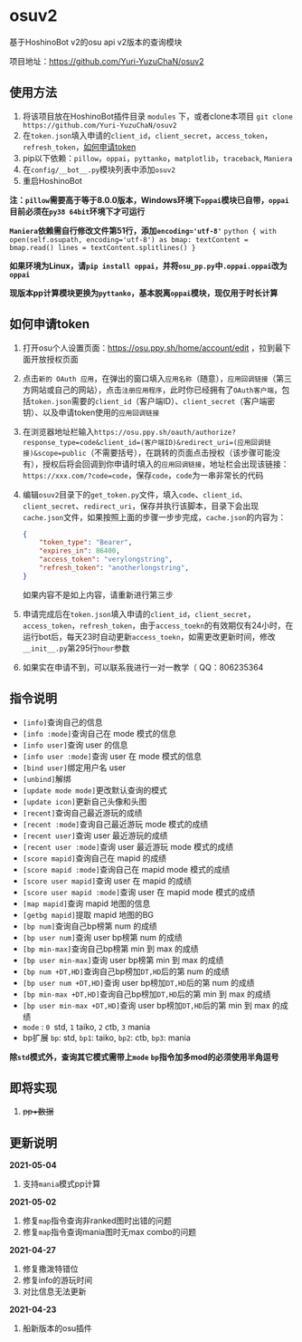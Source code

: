 # osuv2

基于HoshinoBot v2的osu api v2版本的查询模块

项目地址：https://github.com/Yuri-YuzuChaN/osuv2

## 使用方法

1. 将该项目放在HoshinoBot插件目录 `modules` 下，或者clone本项目 `git clone https://github.com/Yuri-YuzuChaN/osuv2`
2. 在`token.json`填入申请的`client_id`，`client_secret`，`access_token`，`refresh_token`，[如何申请token](#如何申请token)
3. pip以下依赖：`pillow`，`oppai`，`pyttanko`，`matplotlib`，`traceback`, `Maniera`
4. 在`config/__bot__.py`模块列表中添加`osuv2`
5. 重启HoshinoBot

**注：`pillow`需要高于等于8.0.0版本，Windows环境下`oppai`模块已自带，`oppai`目前必须在`py38 64bit`环境下才可运行**

**`Maniera`依赖需自行修改文件第51行，添加`encoding='utf-8'`**
    ```python
    {
        with open(self.osupath, encoding='utf-8') as bmap:
            textContent = bmap.read()
            lines = textContent.splitlines()
    }
    ```
    
**如果环境为Linux，请`pip install oppai`，并将`osu_pp.py`中`.oppai.oppai`改为`oppai`**

**现版本pp计算模块更换为`pyttanko`，基本脱离`oppai`模块，现仅用于时长计算**

## 如何申请token

1. 打开osu个人设置页面：https://osu.ppy.sh/home/account/edit ，拉到最下面开放授权页面

2. 点击`新的 OAuth 应用`，在弹出的窗口填入`应用名称`（随意），`应用回调链接`（第三方网站或自己的网站），点击`注册应用程序`，此时你已经拥有了`OAuth客户端`，包括`token.json`需要的`client_id`（客户端ID）、`client_secret`（客户端密钥）、以及申请token使用的`应用回调链接`

3. 在浏览器地址栏输入`https://osu.ppy.sh/oauth/authorize?response_type=code&client_id=(客户端ID)&redirect_uri=(应用回调链接)&scope=public`（不需要括号），在跳转的页面点击授权（该步骤可能没有），授权后将会回调到你申请时填入的`应用回调链接`，地址栏会出现该链接：`https://xxx.com/?code=code`，保存`code`，`code`为一串非常长的代码

4. 编辑`osuv2`目录下的`get_token.py`文件，填入`code`、`client_id`、`client_secret`、`redirect_uri`，保存并执行该脚本，目录下会出现`cache.json`文件，如果按照上面的步骤一步步完成，`cache.json`的内容为：

   ```json
   {
       "token_type": "Bearer",
       "expires_in": 86400,
       "access_token": "verylongstring",
       "refresh_token": "anotherlongstring",
   }
   ```

   如果内容不是如上内容，请重新进行第三步

5. 申请完成后在`token.json`填入申请的`client_id`，`client_secret`，`access_token`，`refresh_token`，由于`access_toekn`的有效期仅有24小时，在运行bot后，每天23时自动更新`access_toekn`，如需更改更新时间，修改`__init__.py`第295行`hour`参数

6. 如果实在申请不到，可以联系我进行一对一教学（  QQ：806235364

## 指令说明

- `[info]`查询自己的信息
- `[info :mode]`查询自己在 mode 模式的信息
- `[info user]`查询 user 的信息
- `[info user :mode]`查询 user 在 mode 模式的信息
- `[bind user]`绑定用户名 user
- `[unbind]`解绑
- `[update mode mode]`更改默认查询的模式
- `[update icon]`更新自己头像和头图
- `[recent]`查询自己最近游玩的成绩
- `[recent :mode]`查询自己最近游玩 mode 模式的成绩
- `[recent user]`查询 user 最近游玩的成绩
- `[recent user :mode]`查询 user 最近游玩 mode 模式的成绩
- `[score mapid]`查询自己在 mapid 的成绩
- `[score mapid :mode]`查询自己在 mapid  mode 模式的成绩
- `[score user mapid]`查询 user 在 mapid 的成绩
- `[score user mapid :mode]`查询 user 在 mapid  mode 模式的成绩
- `[map mapid]`查询 mapid 地图的信息
- `[getbg mapid]`提取 mapid 地图的BG
- `[bp num]`查询自己bp榜第 num 的成绩
- `[bp user num]`查询 user bp榜第 num 的成绩
- `[bp min-max]`查询自己bp榜第 min 到 max 的成绩
- `[bp user min-max]`查询 user bp榜第 min 到 max 的成绩
- `[bp num +DT,HD]`查询自己bp榜加`DT,HD`后的第 num 的成绩
- `[bp user num +DT,HD]`查询 user bp榜加`DT,HD`后的第 num 的成绩
- `[bp min-max +DT,HD]`查询自己bp榜加`DT,HD`后的第 min 到 max 的成绩
- `[bp user min-max +DT,HD]`查询 user bp榜加`DT,HD`后的第 min 到 max 的成绩
- `mode` : `0 `std, `1` taiko, `2` ctb, `3` mania
- bp扩展 `bp`: std, `bp1`: taiko, `bp2`: ctb, `bp3`: mania

**除`std`模式外，查询其它模式需带上`mode`**
**`bp`指令加多mod的必须使用半角逗号**

## 即将实现

1. ~~pp+数据~~

## 更新说明

**2021-05-04**
1. 支持`mania`模式pp计算

**2021-05-02**
1. 修复`map`指令查询非ranked图时出错的问题
2. 修复`map`指令查询mania图时无max combo的问题

**2021-04-27**
1. 修复撒泼特错位
2. 修复info的游玩时间
3. 对比信息无法更新

**2021-04-23**
1. 船新版本的osu插件
